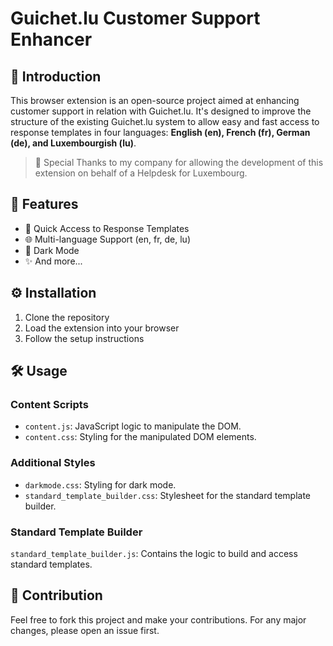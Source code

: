 # Guichet.lu Customer Support Enhancer

## 📌 Introduction

This browser extension is an open-source project aimed at enhancing customer support in relation with Guichet.lu. It's designed to improve the structure of the existing Guichet.lu system to allow easy and fast access to response templates in four languages: **English (en), French (fr), German (de), and Luxembourgish (lu)**.

> 🌟 Special Thanks to my company for allowing the development of this extension on behalf of a Helpdesk for Luxembourg.

## 🚀 Features

- 📑 Quick Access to Response Templates
- 🌐 Multi-language Support (en, fr, de, lu)
- 🌙 Dark Mode
- ✨ And more...

## ⚙️ Installation

1. Clone the repository
2. Load the extension into your browser
3. Follow the setup instructions

## 🛠️ Usage



### Content Scripts

- `content.js`: JavaScript logic to manipulate the DOM.
- `content.css`: Styling for the manipulated DOM elements.

### Additional Styles

- `darkmode.css`: Styling for dark mode.
- `standard_template_builder.css`: Stylesheet for the standard template builder.

### Standard Template Builder

`standard_template_builder.js`: Contains the logic to build and access standard templates.

## 👥 Contribution

Feel free to fork this project and make your contributions. For any major changes, please open an issue first.
